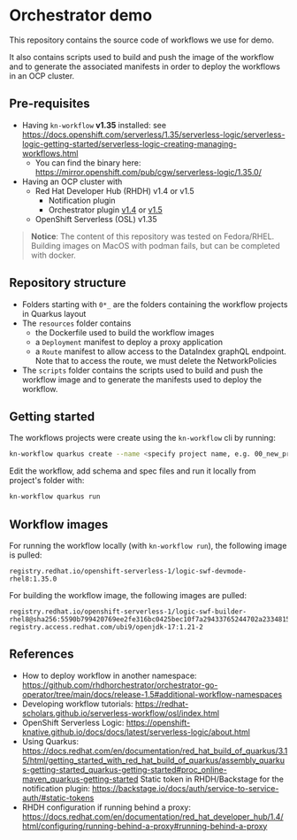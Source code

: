 
# Orchestrator demo
This repository contains the source code of workflows we use for demo.

It also contains scripts used to build and push the image of the workflow and to generate the associated manifests in order to deploy the workflows in an OCP cluster.

## Pre-requisites
* Having `kn-workflow` **v1.35** installed: see https://docs.openshift.com/serverless/1.35/serverless-logic/serverless-logic-getting-started/serverless-logic-creating-managing-workflows.html
  * You can find the binary here: https://mirror.openshift.com/pub/cgw/serverless-logic/1.35.0/
* Having an OCP cluster  with 
  * Red Hat Developer Hub (RHDH) v1.4 or v1.5 
    * Notification plugin 
    * Orchestrator plugin [v1.4](https://www.rhdhorchestrator.io/1.4/docs/) or [v1.5](https://www.rhdhorchestrator.io/1.5/docs/)
  * OpenShift Serverless (OSL) v1.35

> **Notice**: The content of this repository was tested on Fedora/RHEL. Building images on MacOS with podman fails, but can be completed with docker.

## Repository structure
* Folders starting with `0*_` are the folders containing the workflow projects in Quarkus layout
* The `resources` folder contains 
  * the Dockerfile used to build the workflow images 
  * a `Deployment` manifest to deploy a proxy application
  * a `Route` manifest to allow access to the DataIndex graphQL endpoint. Note that to access the route, we must delete the NetworkPolicies
* The `scripts` folder contains the scripts used to build and push the workflow image and to generate the manifests used to deploy the workflow.

## Getting started
The workflows projects were create using the `kn-workflow` cli by running:
```bash
kn-workflow quarkus create --name <specify project name, e.g. 00_new_project>
```

Edit the workflow, add schema and spec files and run it locally from project's folder with:
```bash
kn-workflow quarkus run
```
## Workflow images
For running the workflow locally (with `kn-workflow run`), the following image is pulled:
```
registry.redhat.io/openshift-serverless-1/logic-swf-devmode-rhel8:1.35.0
```

For building the workflow image, the following images are pulled:
```
registry.redhat.io/openshift-serverless-1/logic-swf-builder-rhel8@sha256:5590b799420769ee2fe316bc0425bec10f7a29433765244702a23348150e621e
registry.access.redhat.com/ubi9/openjdk-17:1.21-2
```

## References

* How to deploy workflow in another namespace: https://github.com/rhdhorchestrator/orchestrator-go-operator/tree/main/docs/release-1.5#additional-workflow-namespaces
* Developing workflow tutorials: https://redhat-scholars.github.io/serverless-workflow/osl/index.html
* OpenShift Serverless Logic: https://openshift-knative.github.io/docs/docs/latest/serverless-logic/about.html
* Using Quarkus: https://docs.redhat.com/en/documentation/red_hat_build_of_quarkus/3.15/html/getting_started_with_red_hat_build_of_quarkus/assembly_quarkus-getting-started_quarkus-getting-started#proc_online-maven_quarkus-getting-started
Static token in RHDH/Backstage for the notification plugin: https://backstage.io/docs/auth/service-to-service-auth/#static-tokens
* RHDH configuration if running behind a proxy: https://docs.redhat.com/en/documentation/red_hat_developer_hub/1.4/html/configuring/running-behind-a-proxy#running-behind-a-proxy 
